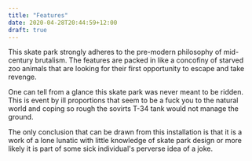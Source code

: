 ```yaml
---
title: "Features"
date: 2020-04-28T20:44:59+12:00
draft: true
---
```


This skate park strongly adheres to the pre-modern philosophy of mid-century brutalism. The features are packed in like a concofiny of starved zoo animals that are looking for their first opportunity to escape and take revenge. 

One can tell from a glance this skate park was never meant to be ridden. This is event by ill proportions that seem to be a fuck you to the natural world and coping so rough the sovirts T-34 tank would not manage the ground.

The only conclusion that can be drawn from this installation is that it is a work of a lone lunatic with little knowledge of skate park design or more likely it is part of some sick individual's perverse idea of a joke.
